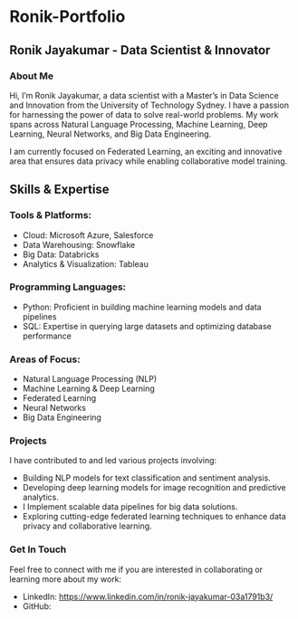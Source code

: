 # Ronik-Portfolio
## Ronik Jayakumar - Data Scientist & Innovator
### About Me
Hi, I’m Ronik Jayakumar, a data scientist with a Master’s in Data Science and Innovation from the University of Technology Sydney. I have a passion for harnessing the power of data to solve real-world problems. My work spans across Natural Language Processing, Machine Learning, Deep Learning, Neural Networks, and Big Data Engineering.

I am currently focused on Federated Learning, an exciting and innovative area that ensures data privacy while enabling collaborative model training.

## Skills & Expertise
### Tools & Platforms:
- Cloud: Microsoft Azure, Salesforce
- Data Warehousing: Snowflake
- Big Data: Databricks
- Analytics & Visualization: Tableau
### Programming Languages:
- Python: Proficient in building machine learning models and data pipelines
- SQL: Expertise in querying large datasets and optimizing database performance
### Areas of Focus:
- Natural Language Processing (NLP)
- Machine Learning & Deep Learning
- Federated Learning
- Neural Networks
- Big Data Engineering
### Projects
I have contributed to and led various projects involving:

- Building NLP models for text classification and sentiment analysis.
- Developing deep learning models for image recognition and predictive analytics.
- I Implement scalable data pipelines for big data solutions.
- Exploring cutting-edge federated learning techniques to enhance data privacy and collaborative learning.

### Get In Touch
Feel free to connect with me if you are interested in collaborating or learning more about my work:

- LinkedIn: https://www.linkedin.com/in/ronik-jayakumar-03a1791b3/
- GitHub: 
